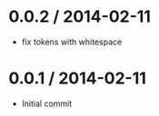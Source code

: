 
0.0.2 / 2014-02-11
==================

 * fix tokens with whitespace

0.0.1 / 2014-02-11
==================

 * Initial commit
